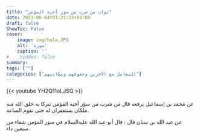 ```yaml
---
title: "ثواب من شرب من سؤر أخيه المؤمن"
date: 2023-06-04T01:21:13+03:00
draft: false
ShowToc: False
cover:
    image: img/hala.JPG
    alt: 'صورة'
    caption: ''
#    hidden: false
summary: 
tags: [""]
categories: ["التعامل مع الآخرين وحقوقهم ومكانتهم"]
---
```

{{< youtube YH2Q11oLJSQ >}}  
 <br>
عن محمد بن إسماعيل يرفعه قال من شرب من سؤر أخيه المؤمن
تبركا به خلق الله منه ملكان يستغفران له حتى تقوم الساعة.

عن عبد الله بن سنان قال : قال أبو عبد الله عليه‌السلام
في سؤر المؤمن شفاء من سبعين داء.

